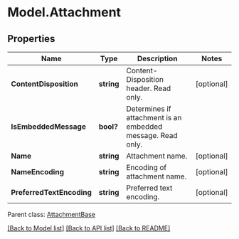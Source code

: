 # Model.Attachment
## Properties
Name | Type | Description | Notes
------------ | ------------- | ------------- | -------------
**ContentDisposition** | **string** | Content-Disposition header. Read only.              | [optional] 
**IsEmbeddedMessage** | **bool?** | Determines if attachment is an embedded message. Read only.              | 
**Name** | **string** | Attachment name.              | [optional] 
**NameEncoding** | **string** | Encoding of attachment name.              | [optional] 
**PreferredTextEncoding** | **string** | Preferred text encoding.              | [optional] 

 Parent class: [AttachmentBase](AttachmentBase.md)

[[Back to Model list]](README.md#documentation-for-models) [[Back to API list]](README.md#documentation-for-api-endpoints) [[Back to README]](README.md)


